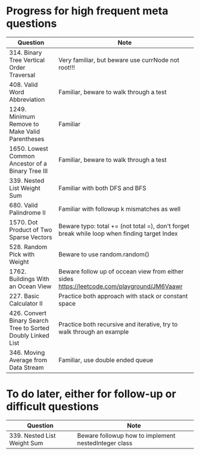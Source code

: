 # Progress for high frequent meta questions
| Question                | Note                         
| ------------------------| ------------------------------ 
| 314. Binary Tree Vertical Order Traversal | Very familiar, but beware use currNode not root!!!
| 408. Valid Word Abbreviation | Familiar, beware to walk through a test
| 1249. Minimum Remove to Make Valid Parentheses | Familiar
| 1650. Lowest Common Ancestor of a Binary Tree III | Familiar, beware to walk through a test
| 339. Nested List Weight Sum | Familiar with both DFS and BFS
| 680. Valid Palindrome II | Familiar with followup k mismatches as well
| 1570. Dot Product of Two Sparse Vectors | Beware typo: total += (not total =), don't forget break while loop when finding target Index
| 528. Random Pick with Weight | Beware to use random.random()
| 1762. Buildings With an Ocean View | Beware follow up of occean view from either sides https://leetcode.com/playground/JM6Vaawr
| 227. Basic Calculator II | Practice both approach with stack or constant space
| 426. Convert Binary Search Tree to Sorted Doubly Linked List | Practice both recursive and iterative, try to walk through an example
| 346. Moving Average from Data Stream | Familiar, use double ended queue

# To do later, either for follow-up or difficult questions
| Question                | Note                         
| ------------------------| ------------------------------ 
| 339. Nested List Weight Sum | Beware followup how to implement nestedInteger class
